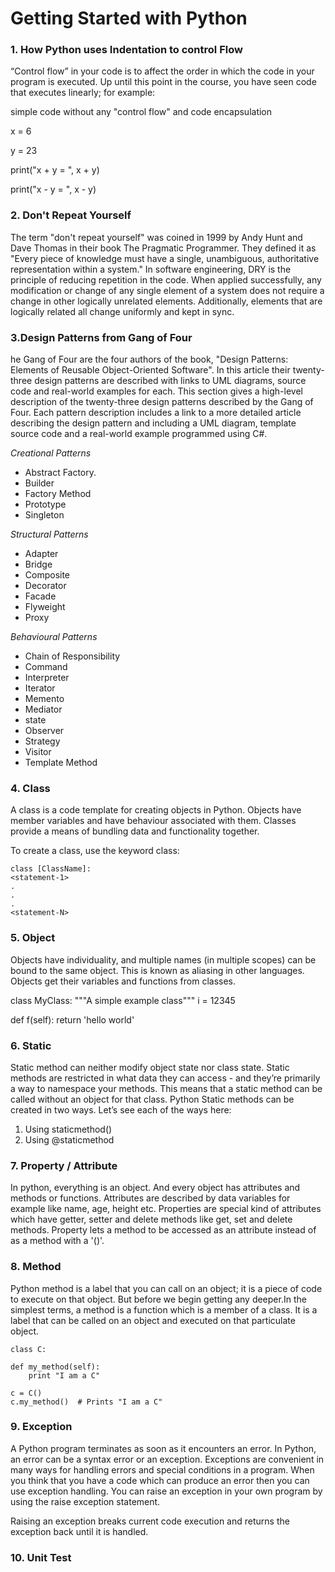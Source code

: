 # Getting Started with Python

### 1. How Python uses Indentation to control Flow
“Control flow” in your code is to affect the order in which the code in your program is executed.
Up until this point in the course, you have seen code that executes linearly; for example:

simple code without any "control flow" and code encapsulation

x = 6

y = 23

print("x + y = ", x + y)

print("x - y = ", x - y)

### 2. Don't Repeat Yourself
The term "don't repeat yourself" was coined in 1999 by Andy Hunt and Dave Thomas in their book The Pragmatic Programmer. They defined it as "Every piece of knowledge must have a single, unambiguous, authoritative representation within a system." In software engineering, DRY is the principle of reducing repetition in the code.
 When applied successfully, any modification or change of any single element of a system does not require a change in other logically unrelated elements. Additionally, elements that are logically related all change uniformly and kept in sync.
 
### 3.Design Patterns from Gang of Four 
he Gang of Four are the four authors of the book, "Design Patterns: Elements of Reusable Object-Oriented Software". In this article their twenty-three design patterns are described with links to UML diagrams, source code and real-world examples for each.
This section gives a high-level description of the twenty-three design patterns described by the Gang of Four. Each pattern description includes a link to a more detailed article describing the design pattern and including a UML diagram, template source code and a real-world example programmed using C#.

*Creational Patterns*
- Abstract Factory. 
- Builder
- Factory Method
- Prototype
- Singleton

*Structural Patterns*
- Adapter
- Bridge
- Composite
- Decorator
- Facade
- Flyweight
- Proxy

*Behavioural Patterns*
- Chain of Responsibility
- Command
- Interpreter
- Iterator
- Memento
- Mediator
- state
- Observer
- Strategy
- Visitor
- Template Method

### 4. Class
A class is a code template for creating objects in Python. Objects have member variables and have behaviour associated with them.
Classes provide a means of bundling data and functionality together.

To create a class, use the keyword class:

    class [ClassName]:
    <statement-1>
    .
    .
    .
    <statement-N>
  
### 5. Object
Objects have individuality, and multiple names (in multiple scopes) can be bound to the same object. This is known as aliasing in other languages.
Objects get their variables and functions from classes.

   class MyClass:
    """A simple example class"""
    i = 12345

   def f(self):
        return 'hello world'
        
### 6. Static
Static method can neither modify object state nor class state. Static methods are restricted in what data they can access - and they’re primarily a way to namespace your methods.
 This means that a static method can be called without an object for that class.
 Python Static methods can be created in two ways. Let’s see each of the ways here:
 1. Using staticmethod()
 2. Using @staticmethod
 
### 7. Property / Attribute
In python, everything is an object. And every object has attributes and methods or functions. Attributes are described by data variables for example like name, age, height etc. Properties are special kind of attributes which have getter, setter and delete methods like get, set and delete methods.
Property lets a method to be accessed as an attribute instead of as a method with a '()'. 

### 8. Method 
Python method is a label that you can call on an object; it is a piece of code to execute on that object. But before we begin getting any deeper.In the simplest terms, a method is a function which is a member of a class. It is a label that can be called on an object and executed on that particulate object.

    class C:
    
    def my_method(self):
        print "I am a C"

    c = C()
    c.my_method()  # Prints "I am a C"

### 9. Exception
A Python program terminates as soon as it encounters an error. In Python, an error can be a syntax error or an exception. 
Exceptions are convenient in many ways for handling errors and special conditions in a program. When you think that you have a code which can produce an error then you can use exception handling.
You can raise an exception in your own program by using the raise exception statement.

Raising an exception breaks current code execution and returns the exception back until it is handled.

### 10. Unit Test

